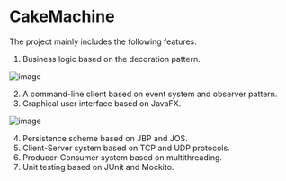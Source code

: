 # CakeMachine
The project mainly includes the following features:
1. Business logic based on the decoration pattern.

![image](https://github.com/zhang-weijie/CakeMachine/assets/60659396/52f30d42-35ca-4243-88cd-87106696fde1)

2. A command-line client based on event system and observer pattern.
3. Graphical user interface based on JavaFX.

![image](https://github.com/zhang-weijie/CakeMachine/assets/60659396/744bcbdd-9d40-48ec-b4da-a9d2fa24fe0f)

4. Persistence scheme based on JBP and JOS.
5. Client-Server system based on TCP and UDP protocols.
6. Producer-Consumer system based on multithreading.
7. Unit testing based on JUnit and Mockito.
